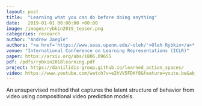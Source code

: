 ```yaml
---
layout: post
title:  "Learning what you can do before doing anything"
date:   2019-01-01 00:00:00 +00:00
image: /images/rybkin2019_teaser.png
categories: research
author: "Andrew Jaegle"
authors: "<a href='https://www.seas.upenn.edu/~oleh/'>Oleh Rybkin</a>*, <a href='https://kpertsch.github.io/'>Karl Pertsch</a>*, <a href='https://www.cs.ryerson.ca/kosta/'>Kosta Derpanis</a>, <a href='https://www.cis.upenn.edu/~kostas/'>Kostas Daniilidis</a>, <strong>Andrew Jaegle</strong>"
venue: "International Conference on Learning Representations (ICLR)"
paper: https://arxiv.org/abs/1806.09655
pdf: /pdfs/rybkin2018learning.pdf
project: https://daniilidis-group.github.io/learned_action_spaces/
video: https://www.youtube.com/watch?v=e2hVV5FDKf8&feature=youtu.be&ab_channel=KarlPertsch
---
```

An unsupervised method that captures the latent structure of behavior from video using compositional video prediction models.